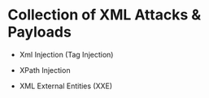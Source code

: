 
# Collection of XML Attacks &amp; Payloads

* Xml Injection (Tag Injection) 

* XPath Injection

* XML External Entities (XXE)

